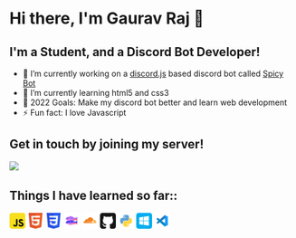  # Hi there, I'm Gaurav Raj 👋
 ## I'm a Student, and a Discord Bot Developer!
 - 🔭 I’m currently working on a [discord.js](https://discord.js.org/) based discord bot called [Spicy Bot](https://spicybot.xyz)
 - 🌱 I’m currently learning html5 and css3
 - 🥅 2022 Goals: Make my discord bot better and learn web development
 - ⚡ Fun fact: I love Javascript 

 ## Get in touch by joining my server!
 
 [![](https://discord.c99.nl/widget/theme-1/762320818914983937.png)](https://dsc.gg/spicyinc)
 
 ## Things I have learned so far::
<p align="left">
    <img height="28" width="28" src="https://raw.githubusercontent.com/edent/SuperTinyIcons/master/images/svg/javascript.svg" />
    <img height="28" width="28" src="https://raw.githubusercontent.com/edent/SuperTinyIcons/master/images/svg/html5.svg" />
    <img height="28" width="28" src="https://raw.githubusercontent.com/edent/SuperTinyIcons/master/images/svg/css3.svg" />
    <img height="28" width="28" src="https://raw.githubusercontent.com/edent/SuperTinyIcons/master/images/svg/glitch.svg" />
 <img height="28" width="28" src="https://raw.githubusercontent.com/edent/SuperTinyIcons/master/images/svg/cloudflare.svg" />
 <img height="28" width="28" src="https://raw.githubusercontent.com/edent/SuperTinyIcons/master/images/svg/github.svg" />
 <img height="28" width="28" src="https://raw.githubusercontent.com/edent/SuperTinyIcons/master/images/svg/python.svg" />
<img height="28" width="28" src="https://raw.githubusercontent.com/edent/SuperTinyIcons/master/images/svg/windows.svg" />
 <img height="28" width="28" src="https://raw.githubusercontent.com/edent/SuperTinyIcons/master/images/svg/visualstudiocode.svg" />
 
</p>
